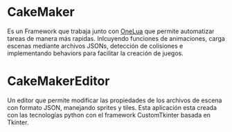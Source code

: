# CakeMaker
Es un Framework que trabaja junto con [OneLua](https://github.com/ONElua?tab=repositories) que permite automatizar tareas de manera más rapidas. Inlcuyendo funciones de animaciones, carga escenas mediante archivos JSONs, detección
de colisiones e implementando behaviors para facilitar la creación de juegos.

# CakeMakerEditor
Un editor que permite modificar las propiedades de los archivos de escena con formato JSON, manejando
sprites y tiles. Esta aplicación esta creada con las tecnologías python con el framework CustomTkinter basada en
Tkinter. 